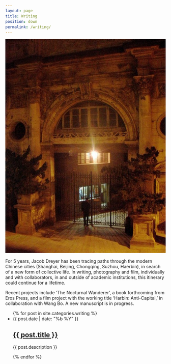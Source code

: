 ```yaml
---
layout: page
title: Writing
position: down
permalink: /writing/
---
```


![writing by jacob dreyer](/images/writing.jpg)

For 5 years, Jacob Dreyer has been tracing paths through the modern Chinese cities (Shanghai, Beijing, Chongqing, Suzhou, Haerbin), in search of a new form of collective life. In writing, photography and film, individually and with collaborators, in and outside of academic institutions, this itinerary could continue for a lifetime. 

Recent projects include &lsquo;The Nocturnal Wanderer&rsquo;, a book forthcoming from Eros Press, and a film project with the working title &lsquo;Harbin: Anti-Capital,&rsquo; in collaboration with Wang Bo. A new manuscript is in progress. 

<html>
  <ul class="post-list">
    {% for post in site.categories.writing %}
      <li>
        <span class="post-meta">{{ post.date | date: "%b %Y" }}</span>
        <h2>
          <a class="post-link" href="{% if post.layout == "link" %}{{ page.hyperlink }}{% else %}{{ post.url | prepend: site.baseurl }}{% endif %}">{{ post.title }}</a>
        </h2>
        <p>{{ post.description }}</p>
      </li>
    {% endfor %}
  </ul>

  </html>
